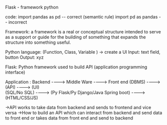 Flask - framework python


code:
import pandas as pd -- correct (semantic rule)
import pd as pandas -- incorrect

Framework: a framework is a real or conceptual structure intended to serve as a support or 
guide for the building of something that expands the structure into something useful.


Python language:
(Function, Class, Variable ) -> create a UI
Input: text field, button
Output: xyz

Flask:
Python framework used to build API (application programming interface)

Application : 
Backend ----> Middle Ware ----> Front end 
(DBMS)   ----> (API)     ----> (UI)  
(SQL/No SQL) ----> (Py Flask/Py Django/Java Spring boot) ----> (HTML/CSS/JS)  

->API works to take data from backend and sends to frontend and vice versa
->How to build an API which can interact from backend and send data to front end or takes data from front end and send to backend